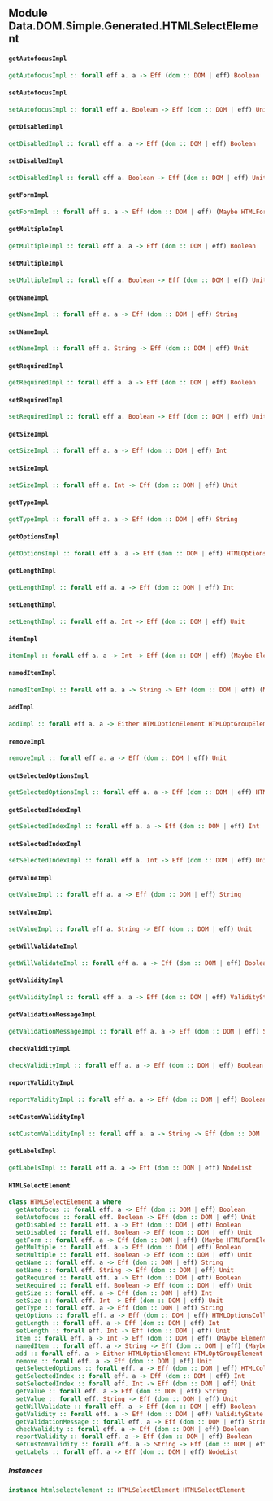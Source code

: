 ## Module Data.DOM.Simple.Generated.HTMLSelectElement

#### `getAutofocusImpl`

``` purescript
getAutofocusImpl :: forall eff a. a -> Eff (dom :: DOM | eff) Boolean
```

#### `setAutofocusImpl`

``` purescript
setAutofocusImpl :: forall eff a. Boolean -> Eff (dom :: DOM | eff) Unit
```

#### `getDisabledImpl`

``` purescript
getDisabledImpl :: forall eff a. a -> Eff (dom :: DOM | eff) Boolean
```

#### `setDisabledImpl`

``` purescript
setDisabledImpl :: forall eff a. Boolean -> Eff (dom :: DOM | eff) Unit
```

#### `getFormImpl`

``` purescript
getFormImpl :: forall eff a. a -> Eff (dom :: DOM | eff) (Maybe HTMLFormElement)
```

#### `getMultipleImpl`

``` purescript
getMultipleImpl :: forall eff a. a -> Eff (dom :: DOM | eff) Boolean
```

#### `setMultipleImpl`

``` purescript
setMultipleImpl :: forall eff a. Boolean -> Eff (dom :: DOM | eff) Unit
```

#### `getNameImpl`

``` purescript
getNameImpl :: forall eff a. a -> Eff (dom :: DOM | eff) String
```

#### `setNameImpl`

``` purescript
setNameImpl :: forall eff a. String -> Eff (dom :: DOM | eff) Unit
```

#### `getRequiredImpl`

``` purescript
getRequiredImpl :: forall eff a. a -> Eff (dom :: DOM | eff) Boolean
```

#### `setRequiredImpl`

``` purescript
setRequiredImpl :: forall eff a. Boolean -> Eff (dom :: DOM | eff) Unit
```

#### `getSizeImpl`

``` purescript
getSizeImpl :: forall eff a. a -> Eff (dom :: DOM | eff) Int
```

#### `setSizeImpl`

``` purescript
setSizeImpl :: forall eff a. Int -> Eff (dom :: DOM | eff) Unit
```

#### `getTypeImpl`

``` purescript
getTypeImpl :: forall eff a. a -> Eff (dom :: DOM | eff) String
```

#### `getOptionsImpl`

``` purescript
getOptionsImpl :: forall eff a. a -> Eff (dom :: DOM | eff) HTMLOptionsCollection
```

#### `getLengthImpl`

``` purescript
getLengthImpl :: forall eff a. a -> Eff (dom :: DOM | eff) Int
```

#### `setLengthImpl`

``` purescript
setLengthImpl :: forall eff a. Int -> Eff (dom :: DOM | eff) Unit
```

#### `itemImpl`

``` purescript
itemImpl :: forall eff a. a -> Int -> Eff (dom :: DOM | eff) (Maybe Element)
```

#### `namedItemImpl`

``` purescript
namedItemImpl :: forall eff a. a -> String -> Eff (dom :: DOM | eff) (Maybe HTMLOptionElement)
```

#### `addImpl`

``` purescript
addImpl :: forall eff a. a -> Either HTMLOptionElement HTMLOptGroupElement -> Maybe (Either HTMLElement Int) -> Eff (dom :: DOM | eff) Unit
```

#### `removeImpl`

``` purescript
removeImpl :: forall eff a. a -> Eff (dom :: DOM | eff) Unit
```

#### `getSelectedOptionsImpl`

``` purescript
getSelectedOptionsImpl :: forall eff a. a -> Eff (dom :: DOM | eff) HTMLCollection
```

#### `getSelectedIndexImpl`

``` purescript
getSelectedIndexImpl :: forall eff a. a -> Eff (dom :: DOM | eff) Int
```

#### `setSelectedIndexImpl`

``` purescript
setSelectedIndexImpl :: forall eff a. Int -> Eff (dom :: DOM | eff) Unit
```

#### `getValueImpl`

``` purescript
getValueImpl :: forall eff a. a -> Eff (dom :: DOM | eff) String
```

#### `setValueImpl`

``` purescript
setValueImpl :: forall eff a. String -> Eff (dom :: DOM | eff) Unit
```

#### `getWillValidateImpl`

``` purescript
getWillValidateImpl :: forall eff a. a -> Eff (dom :: DOM | eff) Boolean
```

#### `getValidityImpl`

``` purescript
getValidityImpl :: forall eff a. a -> Eff (dom :: DOM | eff) ValidityState
```

#### `getValidationMessageImpl`

``` purescript
getValidationMessageImpl :: forall eff a. a -> Eff (dom :: DOM | eff) String
```

#### `checkValidityImpl`

``` purescript
checkValidityImpl :: forall eff a. a -> Eff (dom :: DOM | eff) Boolean
```

#### `reportValidityImpl`

``` purescript
reportValidityImpl :: forall eff a. a -> Eff (dom :: DOM | eff) Boolean
```

#### `setCustomValidityImpl`

``` purescript
setCustomValidityImpl :: forall eff a. a -> String -> Eff (dom :: DOM | eff) Unit
```

#### `getLabelsImpl`

``` purescript
getLabelsImpl :: forall eff a. a -> Eff (dom :: DOM | eff) NodeList
```

#### `HTMLSelectElement`

``` purescript
class HTMLSelectElement a where
  getAutofocus :: forall eff. a -> Eff (dom :: DOM | eff) Boolean
  setAutofocus :: forall eff. Boolean -> Eff (dom :: DOM | eff) Unit
  getDisabled :: forall eff. a -> Eff (dom :: DOM | eff) Boolean
  setDisabled :: forall eff. Boolean -> Eff (dom :: DOM | eff) Unit
  getForm :: forall eff. a -> Eff (dom :: DOM | eff) (Maybe HTMLFormElement)
  getMultiple :: forall eff. a -> Eff (dom :: DOM | eff) Boolean
  setMultiple :: forall eff. Boolean -> Eff (dom :: DOM | eff) Unit
  getName :: forall eff. a -> Eff (dom :: DOM | eff) String
  setName :: forall eff. String -> Eff (dom :: DOM | eff) Unit
  getRequired :: forall eff. a -> Eff (dom :: DOM | eff) Boolean
  setRequired :: forall eff. Boolean -> Eff (dom :: DOM | eff) Unit
  getSize :: forall eff. a -> Eff (dom :: DOM | eff) Int
  setSize :: forall eff. Int -> Eff (dom :: DOM | eff) Unit
  getType :: forall eff. a -> Eff (dom :: DOM | eff) String
  getOptions :: forall eff. a -> Eff (dom :: DOM | eff) HTMLOptionsCollection
  getLength :: forall eff. a -> Eff (dom :: DOM | eff) Int
  setLength :: forall eff. Int -> Eff (dom :: DOM | eff) Unit
  item :: forall eff. a -> Int -> Eff (dom :: DOM | eff) (Maybe Element)
  namedItem :: forall eff. a -> String -> Eff (dom :: DOM | eff) (Maybe HTMLOptionElement)
  add :: forall eff. a -> Either HTMLOptionElement HTMLOptGroupElement -> Maybe (Either HTMLElement Int) -> Eff (dom :: DOM | eff) Unit
  remove :: forall eff. a -> Eff (dom :: DOM | eff) Unit
  getSelectedOptions :: forall eff. a -> Eff (dom :: DOM | eff) HTMLCollection
  getSelectedIndex :: forall eff. a -> Eff (dom :: DOM | eff) Int
  setSelectedIndex :: forall eff. Int -> Eff (dom :: DOM | eff) Unit
  getValue :: forall eff. a -> Eff (dom :: DOM | eff) String
  setValue :: forall eff. String -> Eff (dom :: DOM | eff) Unit
  getWillValidate :: forall eff. a -> Eff (dom :: DOM | eff) Boolean
  getValidity :: forall eff. a -> Eff (dom :: DOM | eff) ValidityState
  getValidationMessage :: forall eff. a -> Eff (dom :: DOM | eff) String
  checkValidity :: forall eff. a -> Eff (dom :: DOM | eff) Boolean
  reportValidity :: forall eff. a -> Eff (dom :: DOM | eff) Boolean
  setCustomValidity :: forall eff. a -> String -> Eff (dom :: DOM | eff) Unit
  getLabels :: forall eff. a -> Eff (dom :: DOM | eff) NodeList
```

##### Instances
``` purescript
instance htmlselectelement :: HTMLSelectElement HTMLSelectElement
```


